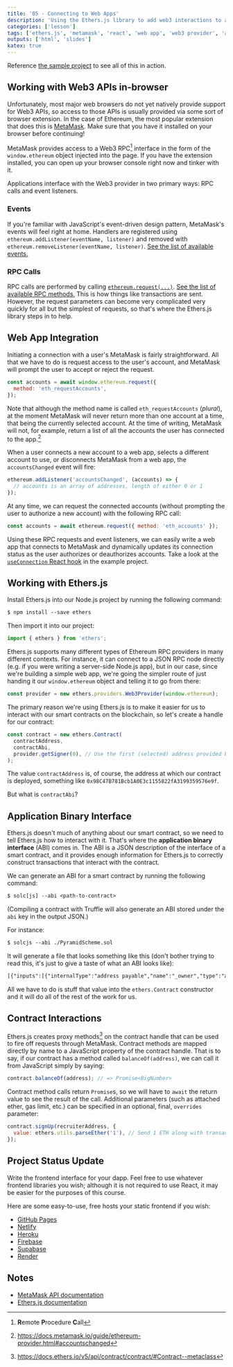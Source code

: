 ```yaml
---
title: '05 - Connecting to Web Apps'
description: 'Using the Ethers.js library to add web3 interactions to a web application'
categories: ['lesson']
tags: ['ethers.js', 'metamask', 'react', 'web app', 'web3 provider', 'abi']
outputs: ['html', 'slides']
katex: true
---
```


Reference [the sample project](https://github.com/bafnetwork/web3ttt/tree/main/examples/05) to see all of this in action.

## Working with Web3 APIs in-browser

Unfortunately, most major web browsers do not yet natively provide support for Web3 APIs, so access to those APIs is usually provided via some sort of browser extension. In the case of Ethereum, the most popular extension that does this is [MetaMask](https://metamask.io/). Make sure that you have it installed on your browser before continuing!

MetaMask provides access to a Web3 RPC[^rpc] interface in the form of the `window.ethereum` object injected into the page. If you have the extension installed, you can open up your browser console right now and tinker with it.

[^rpc]: **R**emote **P**rocedure **C**all

Applications interface with the Web3 provider in two primary ways: RPC calls and event listeners.

### Events

If you're familiar with JavaScript's event-driven design pattern, MetaMask's events will feel right at home. Handlers are registered using `ethereum.addListener(eventName, listener)` and removed with `ethereum.removeListener(eventName, listener)`. [See the list of available events.](https://docs.metamask.io/guide/ethereum-provider.html#events)

### RPC Calls

RPC calls are performed by calling [`ethereum.request(...)`](https://docs.metamask.io/guide/ethereum-provider.html#ethereum-request-args). [See the list of available RPC methods.](https://docs.metamask.io/guide/rpc-api.html) This is how things like transactions are sent. However, the request parameters can become very complicated very quickly for all but the simplest of requests, so that's where the Ethers.js library steps in to help.

## Web App Integration

Initiating a connection with a user's MetaMask is fairly straightforward. All that we have to do is request access to the user's account, and MetaMask will prompt the user to accept or reject the request.

```js
const accounts = await window.ethereum.request({
  method: 'eth_requestAccounts',
});
```

Note that although the method name is called `eth_requestAccounts` (_plural_), at the moment MetaMask will never return more than one account at a time, that being the currently selected account. At the time of writing, MetaMask will not, for example, return a list of all the accounts the user has connected to the app.[^metamask-multiple-accounts]

[^metamask-multiple-accounts]: https://docs.metamask.io/guide/ethereum-provider.html#accountschanged

When a user connects a new account to a web app, selects a different account to use, or disconnects MetaMask from a web app, the `accountsChanged` event will fire:

```js
ethereum.addListener('accountsChanged', (accounts) => {
  // accounts is an array of addresses, length of either 0 or 1
});
```

At any time, we can request the connected accounts (without prompting the user to authorize a new account) with the following RPC call:

```js
const accounts = await ethereum.request({ method: 'eth_accounts' });
```

Using these RPC requests and event listeners, we can easily write a web app that connects to MetaMask and dynamically updates its connection status as the user authorizes or deauthorizes accounts. Take a look at the [`useConnection` React hook](https://github.com/bafnetwork/web3ttt/blob/main/examples/05/src/hooks/Connection.js) in the example project.

## Working with Ethers.js

Install Ethers.js into our Node.js project by running the following command:

```txt
$ npm install --save ethers
```

Then import it into our project:

```js
import { ethers } from 'ethers';
```

Ethers.js supports many different types of Ethereum RPC providers in many different contexts. For instance, it can connect to a JSON RPC node directly (e.g. if you were writing a server-side Node.js app), but in our case, since we're building a simple web app, we're going the simpler route of just handing it our `window.ethereum` object and telling it to go from there:

```js
const provider = new ethers.providers.Web3Provider(window.ethereum);
```

The primary reason we're using Ethers.js is to make it easier for us to interact with our smart contracts on the blockchain, so let's create a handle for our contract:

```js
const contract = new ethers.Contract(
  contractAddress,
  contractAbi,
  provider.getSigner(0), // Use the first (selected) address provided by MetaMask
);
```

The value `contractAddress` is, of course, the address at which our contract is deployed, something like `0x98C47B781Bcb1A0E3c1155822fA3199359576e9f`.

But what is `contractAbi`?

## Application Binary Interface

Ethers.js doesn't much of anything about our smart contract, so we need to tell Ethers.js how to interact with it. That's where the **application binary interface** (ABI) comes in. The ABI is a JSON description of the interface of a smart contract, and it provides enough information for Ethers.js to correctly construct transactions that interact with the contract.

We can generate an ABI for a smart contract by running the following command:

```txt
$ solc[js] --abi <path-to-contract>
```

(Compiling a contract with Truffle will also generate an ABI stored under the `abi` key in the output JSON.)

For instance:

```txt
$ solcjs --abi ./PyramidScheme.sol
```

It will generate a file that looks something like this (don't bother trying to read this, it's just to give a taste of what an ABI looks like):

```txt
[{"inputs":[{"internalType":"address payable","name":"_owner","type":"address"}],"stateMutability":"nonpayable","type":"constructor"},{"anonymous":false,"inputs":[{"indexed":true,"internalType":"address","name":"to","type":"address"},{"indexed":false,"internalType":"uint256","name":"amount","type":"uint256"}],"name":"CreditReceivedEvent","type":"event"},{"anonymous":false,"inputs":[{"indexed":true,"internalType":"address","name":"from","type":"address"},{"indexed":false,"internalType":"uint256","name":"amount","type":"uint256"}],"name":"CreditWithdrawnEvent","type":"event"},{"anonymous":false,"inputs":[{"indexed":true,"internalType":"address","name":"recruit","type":"address"},{"indexed":true,"internalType":"address","name":"recruiter","type":"address"},{"indexed":false,"internalType":"uint256","name":"initiationFee","type":"uint256"}],"name":"SignUpEvent","type":"event"},{"anonymous":false,"inputs":[{"indexed":true,"internalType":"address","name":"from","type":"address"},{"indexed":true,"internalType":"address","name":"to","type":"address"},{"indexed":false,"internalType":"uint256","name":"value","type":"uint256"}],"name":"TransferEvent","type":"event"},{"inputs":[],"name":"INITIATION_FEE","outputs":[{"internalType":"uint256","name":"","type":"uint256"}],"stateMutability":"view","type":"function"},{"inputs":[{"internalType":"address","name":"wallet","type":"address"}],"name":"balanceOf","outputs":[{"internalType":"uint256","name":"","type":"uint256"}],"stateMutability":"view","type":"function"},{"inputs":[],"name":"buy","outputs":[],"stateMutability":"payable","type":"function"},{"inputs":[{"internalType":"address","name":"wallet","type":"address"}],"name":"creditOf","outputs":[{"internalType":"uint256","name":"","type":"uint256"}],"stateMutability":"view","type":"function"},{"inputs":[],"name":"owner","outputs":[{"internalType":"address payable","name":"","type":"address"}],"stateMutability":"view","type":"function"},{"inputs":[{"internalType":"address","name":"recruiter","type":"address"}],"name":"signUp","outputs":[],"stateMutability":"payable","type":"function"},{"inputs":[],"name":"totalSupply","outputs":[{"internalType":"uint256","name":"","type":"uint256"}],"stateMutability":"view","type":"function"},{"inputs":[{"internalType":"address","name":"to","type":"address"},{"internalType":"uint256","name":"amount","type":"uint256"}],"name":"transfer","outputs":[],"stateMutability":"nonpayable","type":"function"},{"inputs":[{"internalType":"uint256","name":"amount","type":"uint256"}],"name":"withdrawCredit","outputs":[],"stateMutability":"nonpayable","type":"function"}]
```

All we have to do is stuff that value into the `ethers.Contract` constructor and it will do all of the rest of the work for us.

## Contract Interactions

Ethers.js creates proxy methods[^meta-class] on the contract handle that can be used to fire off requests through MetaMask. Contract methods are mapped directly by name to a JavaScript property of the contract handle. That is to say, if our contract has a method called `balanceOf(address)`, we can call it from JavaScript simply by saying:

[^meta-class]: https://docs.ethers.io/v5/api/contract/contract/#Contract--metaclass

```js
contract.balanceOf(address); // => Promise<BigNumber>
```

Contract method calls return `Promise`s, so we will have to `await` the return value to see the result of the call. Additional parameters (such as attached ether, gas limit, etc.) can be specified in an optional, final, `overrides` parameter:

```js
contract.signUp(recruiterAddress, {
  value: ethers.utils.parseEther('1'), // Send 1 ETH along with transaction
});
```

## Project Status Update

Write the frontend interface for your dapp. Feel free to use whatever frontend libraries you wish; although it is not required to use React, it may be easier for the purposes of this course.

Here are some easy-to-use, free hosts your static frontend if you wish:

- [GitHub Pages](https://pages.github.com/)
- [Netlify](https://www.netlify.com/)
- [Heroku](https://www.heroku.com/)
- [Firebase](https://firebase.google.com/)
- [Supabase](https://supabase.io/)
- [Render](https://render.com/)

## Notes

- [MetaMask API documentation](https://docs.metamask.io/)
- [Ethers.js documentation](https://docs.ethers.io/)
